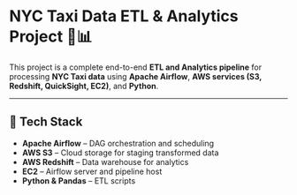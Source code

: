 # NYC Taxi Data ETL & Analytics Project 🚖📊

This project is a complete end-to-end **ETL and Analytics pipeline** for processing **NYC Taxi data** using **Apache Airflow**, **AWS services (S3, Redshift, QuickSight, EC2)**, and **Python**.

---

## 🔧 Tech Stack

- **Apache Airflow** – DAG orchestration and scheduling
- **AWS S3** – Cloud storage for staging transformed data
- **AWS Redshift** – Data warehouse for analytics
- **EC2** – Airflow server and pipeline host
- **Python & Pandas** – ETL scripts


